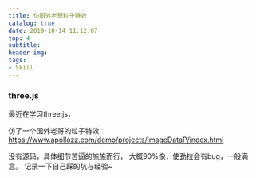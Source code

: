 ```yaml
---
title: 仿国外老哥粒子特效
catalog: true
date: 2019-10-14 11:12:07
top: 4
subtitle:
header-img:
tags:
- Skill
---
```


### three.js
最近在学习three.js，

仿了一个国外老哥的粒子特效：https://www.apollozz.com/demo/projects/imageDataP/index.html

没有源码，具体细节苦逼的施施而行，
大概90%像，使劲拉会有bug，一般满意。
记录一下自己踩的坑与经验~
